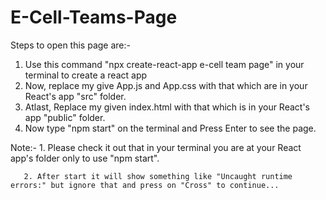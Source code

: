 # E-Cell-Teams-Page
Steps to open this page are:-
1. Use this command "npx create-react-app e-cell team page" in your terminal to create a react app
2. Now, replace my give App.js and App.css with that which are in your React's app "src" folder.
3. Atlast, Replace my given index.html with that which is in your React's app "public" folder.
4. Now type "npm start" on the terminal and Press Enter to see the page.

Note:- 1. Please check it out that in your terminal you are at your React app's folder only to use "npm start".

       2. After start it will show something like "Uncaught runtime errors:" but ignore that and press on "Cross" to continue...
       
